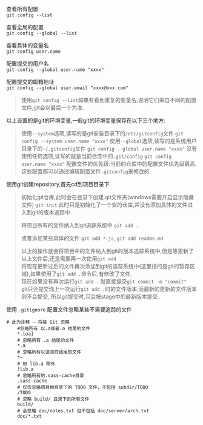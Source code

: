 
查看所有配置     
`git config --list` 

查看全局的配置    
`git config --global --list`  

查看具体的变量名       
`git config user.name`   

配置提交的用户名       
`git config --global user.name "xxxx"`      

配置提交的邮箱地址      
`git config --global user.email "xxxx@xxx.com"`

>  使用`git config --list`如果有看到重复的变量名,说明它们来自不同的配置文件,git会以最后一个为准.

以上设置的是git的环境变量,一般git的环境变量保存在以下三个地方:
>   使用`--system`选项,读写的是git安装目录下的`/etc/gitconfig`文件
>   `git config --system user.name "xxxx"`
>   使用`--global`选项,读写的是系统用户目录下的`~/.gitconfig`文件
>   `git config --global user.name "xxxx"`
>   没有使用任何选项,读写的就是当前仓库中的`.git/config`
>   `git config user.name "xxxx"`
>   配置文件的优先级:当前的仓库中的配置文件优先级最高.这些配置都可以通过编辑配置文件`.gitconfig`来修改的.

使用git创建repository,首先cd到项目目录下
>   初始化git仓库,此时会在目录下创建.git文件夹(windows需要开启显示隐藏文件)
>   `git init`
>   此时只是初始化了一个空的仓库,并没有添加具体的文件进入到git的版本追踪中.
>   
>   将项目所有的文件纳入到git追踪系统中
>   `git add .`
>   
>   或者添加某些具体的文件
>   `git add *.js`, `git add readme.md`
>   
>   以上的操作就会将项目中的文件纳入到git的版本追踪系统中,但是等更新了以上文件后,还是需要再一次使用`git add .`       
>   将现在更新过后的文件再次添加到git的追踪系统中(这里指的是git的暂存区域),如果使用了`git add .`命令后,有修改了文件,             
>   现在如果没有再次运行`git add .` 就直接提交`git commit -m "commit"`          
>   git只会提交你上一次运行`git add .`时的文件版本,而最新的更新的文件版本则不会提交,
>   所以git提交时,只会按stage中的最新版本提交.      

使用 `.gitignore` 配置文件忽略某些不需要追踪的文件    

```
# 此为注释 – 将被 Git 忽略
    #忽略所有 以.a或者.o 结尾的文件
    *.[oa]
    # 忽略所有 .a 结尾的文件
    *.a
    # 忽略所有以波浪符结尾的文件
    *~
    # 但 lib.a 除外
    !lib.a
    # 忽略所有的.sass-cache目录
    .sass-cache
    # 仅仅忽略项目根目录下的 TODO 文件，不包括 subdir/TODO
    /TODO
    # 忽略 build/ 目录下的所有文件
    build/
    # 会忽略 doc/notes.txt 但不包括 doc/server/arch.txt
    doc/*.txt
```
